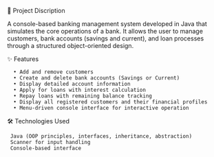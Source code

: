 🧮 Project Discription

 A console-based banking management system developed in Java that simulates the core operations of a bank. 
 It allows the user to manage customers, bank accounts (savings and current), and loan processes through a 
 structured object-oriented design.

✨ Features

      • Add and remove customers
      • Create and delete bank accounts (Savings or Current)
      • Display detailed account information
      • Apply for loans with interest calculation
      • Repay loans with remaining balance tracking
      • Display all registered customers and their financial profiles
      • Menu-driven console interface for interactive operation

🛠 Technologies Used

     Java (OOP principles, interfaces, inheritance, abstraction)
     Scanner for input handling
     Console-based interface
